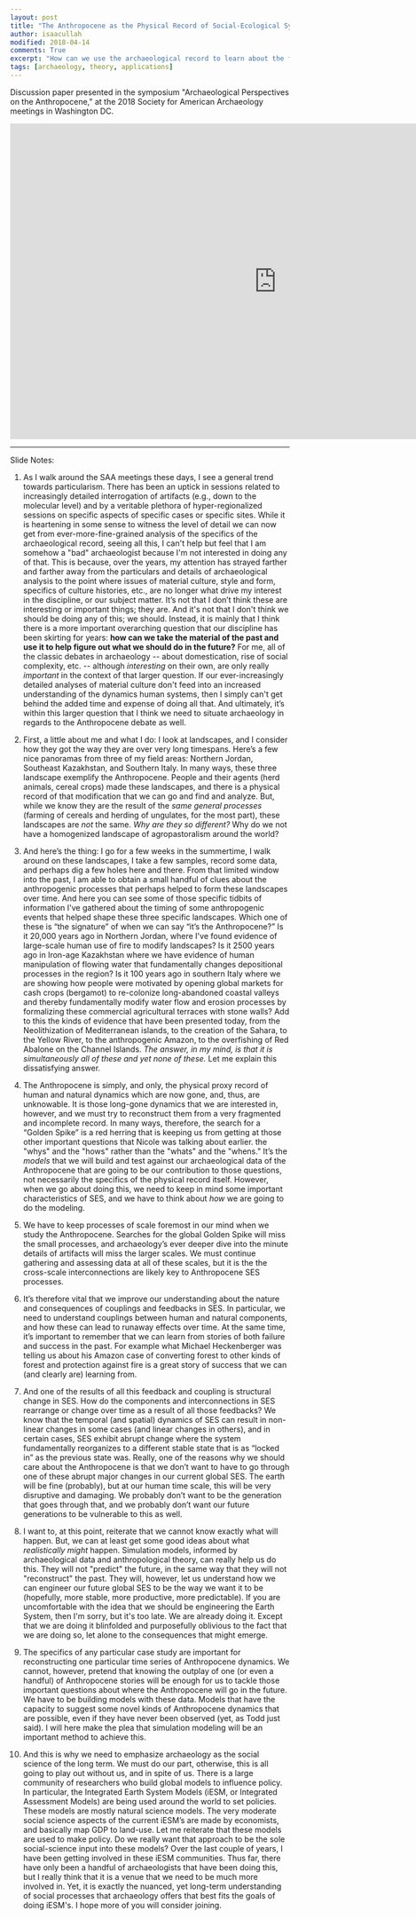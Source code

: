 ```yaml
---
layout: post
title: "The Anthropocene as the Physical Record of Social-Ecological Systems"
author: isaacullah
modified: 2018-04-14
comments: True
excerpt: "How can we use the archaeological record to learn about the future?"
tags: [archaeology, theory, applications]
---
```


Discussion paper presented in the symposium "Archaeological Perspectives on the Anthropocene," at the 2018 Society for American Archaeology meetings in Washington DC.

<iframe src="https://docs.google.com/presentation/d/e/2PACX-1vSNkC_6MX-AFWh0d5AFOe6OXcl09NhYXXWqGz4MYUxcSqN63KDT_u4-t8sx8rxU4ju_6mDzdWXcQndq/embed?start=false&loop=false&delayms=10000" frameborder="0" width="960" height="569" allowfullscreen="true" mozallowfullscreen="true" webkitallowfullscreen="true"></iframe>

---

Slide Notes:

1. As I walk around the SAA meetings these days, I see a general trend towards particularism. There has been an uptick in sessions related to increasingly detailed interrogation of artifacts (e.g., down to the molecular level) and by a veritable plethora of hyper-regionalized sessions on specific aspects of specific cases or specific sites. While it is heartening in some sense to witness the level of detail we can now get from ever-more-fine-grained analysis of the specifics of the archaeological record, seeing all this, I can't help but feel that I am somehow a "bad" archaeologist because I'm not interested in doing any of that. This is because, over the years, my attention has strayed farther and farther away from the particulars and details of archaeological analysis to the point where issues of material culture, style and form, specifics of culture histories, etc., are no longer what drive my interest in the discipline, or our subject matter. It’s not that I don’t think these are interesting or important things; they are. And it's not that I don't think we should be doing any of this; we should. Instead, it is mainly that I think there is a more important overarching question that our discipline has been skirting for years: **how can we take the material of the past and use it to help figure out what we should do in the future?** For me, all of the classic debates in archaeology -- about domestication, rise of social complexity, etc. -- although *interesting* on their own, are only really *important* in the context of that larger question. If our ever-increasingly detailed analyses of material culture don't feed into an increased understanding of the dynamics human systems, then I simply can't get behind the added time and expense of doing all that. And ultimately, it’s within this larger question that I think we need to situate archaeology in regards to the Anthropocene debate as well.

2. First, a little about me and what I do: I look at landscapes, and I consider how they got the way they are over very long timespans. Here’s a few nice panoramas from three of my field areas: Northern Jordan, Southeast Kazakhstan, and Southern Italy. In many ways, these three landscape exemplify the Anthropocene. People and their agents (herd animals, cereal crops) made these landscapes, and there is a physical record of that modification that we can go and find and analyze. But, while we know they are the result of the *same general processes* (farming of cereals and herding of ungulates, for the most part), these landscapes are *not* the same. *Why are they so different?* Why do we not have a homogenized landscape of agropastoralism around the world?

3. And here’s the thing: I go for a few weeks in the summertime, I walk around on these landscapes, I take a few samples, record some data, and perhaps dig a few holes here and there. From that limited window into the past, I am able to obtain a small handful of clues about the anthropogenic processes that perhaps helped to form these landscapes over time. And here you can see some of those specific tidbits of information I've gathered about the timing of some anthropogenic events that helped shape these three specific landscapes. Which one of these is “the signature” of when we can say “it’s the Anthropocene?” Is it 20,000 years ago in Northern Jordan, where I've found evidence of large-scale human use of fire to modify landscapes? Is it 2500 years ago in Iron-age Kazakhstan where we have evidence of human manipulation of flowing water that fundamentally changes depositional processes in the region? Is it 100 years ago in southern Italy where we are showing how people were motivated by opening global markets for cash crops (bergamot) to re-colonize long-abandoned coastal valleys and thereby fundamentally modify water flow and erosion processes by formalizing these commercial agricultural terraces with stone walls? Add to this the kinds of evidence that have been presented today, from the Neolithization of Mediterranean islands, to the creation of the Sahara, to the Yellow River, to the anthropogenic Amazon, to the overfishing of Red Abalone on the Channel Islands. *The answer, in my mind, is that it is simultaneously all of these and yet none of these.* Let me explain this dissatisfying answer.

4. The Anthropocene is simply, and only, the physical proxy record of human and natural dynamics which are now gone, and, thus, are unknowable. It is those long-gone dynamics that we are interested in, however, and we must try to reconstruct them from a very fragmented and incomplete record. In many ways, therefore, the search for a “Golden Spike” is a red herring that is keeping us from getting at those other important questions that Nicole was talking about earlier. the "whys" and the "hows" rather than the "whats" and the "whens." It’s the *models* that we will build and test against our archaeological data of the Anthropocene that are going to be our contribution to those questions, not necessarily the specifics of the physical record itself. However, when we go about doing this, we need to keep in mind some important characteristics of SES, and we have to think about *how* we are going to do the modeling.

5. We have to keep processes of scale foremost in our mind when we study the Anthropocene. Searches for the global Golden Spike will miss the small processes, and archaeology’s ever deeper dive into the minute details of artifacts will miss the larger scales. We must continue gathering and assessing data at all of these scales, but it is the the cross-scale interconnections are likely key to Anthropocene SES processes.

6. It’s therefore vital that we improve our understanding about the nature and consequences of couplings and feedbacks in SES. In particular, we need to understand couplings between human and natural components, and how these can lead to runaway effects over time. At the same time, it’s important to remember that we can learn from stories of both failure and success in the past. For example what Michael Heckenberger was telling us about his Amazon case of converting forest to other kinds of forest and protection against fire is a great story of success that we can (and clearly are) learning from.

7. And one of the results of all this feedback and coupling is structural change in SES. How do the components and interconnections in SES rearrange or change over time as a result of all those feedbacks? We know that the temporal (and spatial) dynamics of SES can result in non-linear changes in some cases (and linear changes in others), and in certain cases, SES exhibit abrupt change where the system fundamentally reorganizes to a different stable state that is as “locked in” as the previous state was. Really, one of the reasons why we should care about the Anthropocene is that we don’t want to have to go through one of these abrupt major changes in our current global SES. The earth will be fine (probably), but at our human time scale, this will be very disruptive and damaging. We probably don’t want to be the generation that goes through that, and we probably don’t want our future generations to be vulnerable to this as well.

8. I want to, at this point, reiterate that we cannot know exactly what will happen. But, we can at least get some good ideas about what *realistically might* happen. Simulation models, informed by archaeological data and anthropological theory, can really help us do this. They will not "predict" the future, in the same way that they will not "reconstruct" the past. They will, however, let us understand how we can engineer our future global SES to be the way we want it to be (hopefully, more stable, more productive, more predictable). If you are uncomfortable with the idea that we should be engineering the Earth System, then I'm sorry, but it's too late. We are already doing it. Except that we are doing it blinfolded and purposefully oblivious to the fact that we are doing so, let alone to the consequences that might emerge.

9. The specifics of any particular case study are important for reconstructing one particular time series of Anthropocene dynamics. We cannot, however, pretend that knowing the outplay of one (or even a handful) of Anthropocene stories will be enough for us to tackle those important questions about where the Anthropocene will go in the future. We have to be building models with these data. Models that have the capacity to suggest some novel kinds of Anthropocene dynamics that are possible, even if they have never been observed (yet, as Todd just said). I will here make the plea that simulation modeling will be an important method to achieve this.

10. And this is why we need to emphasize archaeology as the social science of the long term. We must do our part, otherwise, this is all going to play out without us, and in spite of us. There is a large community of researchers who build global models to influence policy. In particular, the Integrated Earth System Models (iESM, or Integrated Assessment Models) are being used around the world to set policies. These models are mostly natural science models. The very moderate social science aspects of the current iESM’s are made by economists, and basically map GDP to land-use. Let me reiterate that these models are used to make policy. Do we really want that approach to be the sole social-science input into these models? Over the last couple of years, I have been getting involved in these iESM communities. Thus far, there have only been a handful of archaeologists that have been doing this, but I really think that it is a venue that we need to be much more involved in. Yet, it is exactly the nuanced, yet long-term understanding of social processes that archaeology offers that best fits the goals of doing iESM's. I hope more of you will consider joining.


